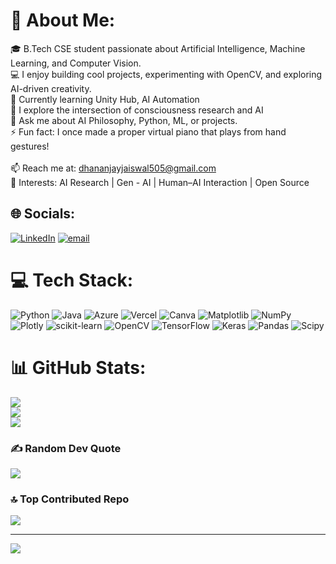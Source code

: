 # 💫 About Me:
🎓 B.Tech CSE student passionate about Artificial Intelligence, Machine Learning, and Computer Vision.<br>💻 I enjoy building cool projects, experimenting with OpenCV, and exploring AI-driven creativity.<br>🚀 Currently learning Unity Hub, AI Automation<br>🌱 I explore the intersection of consciousness research and AI<br>💬 Ask me about AI Philosophy, Python, ML, or projects.<br>⚡ Fun fact: I once made a proper virtual piano that plays from hand gestures!<br><br>📫 Reach me at: dhananjayjaiswal505@gmail.com<br>🧠 Interests: AI Research | Gen - AI | Human–AI Interaction | Open Source


## 🌐 Socials:
[![LinkedIn](https://img.shields.io/badge/LinkedIn-%230077B5.svg?logo=linkedin&logoColor=white)](https://linkedin.com/in/dhananjay-jaiswal) [![email](https://img.shields.io/badge/Email-D14836?logo=gmail&logoColor=white)](mailto:dhananjayjaiswal505@gmail.com) 

# 💻 Tech Stack:
![Python](https://img.shields.io/badge/python-3670A0?style=for-the-badge&logo=python&logoColor=ffdd54) ![Java](https://img.shields.io/badge/java-%23ED8B00.svg?style=for-the-badge&logo=openjdk&logoColor=white) ![Azure](https://img.shields.io/badge/azure-%230072C6.svg?style=for-the-badge&logo=microsoftazure&logoColor=white) ![Vercel](https://img.shields.io/badge/vercel-%23000000.svg?style=for-the-badge&logo=vercel&logoColor=white) ![Canva](https://img.shields.io/badge/Canva-%2300C4CC.svg?style=for-the-badge&logo=Canva&logoColor=white) ![Matplotlib](https://img.shields.io/badge/Matplotlib-%23ffffff.svg?style=for-the-badge&logo=Matplotlib&logoColor=black) ![NumPy](https://img.shields.io/badge/numpy-%23013243.svg?style=for-the-badge&logo=numpy&logoColor=white) ![Plotly](https://img.shields.io/badge/Plotly-%233F4F75.svg?style=for-the-badge&logo=plotly&logoColor=white) ![scikit-learn](https://img.shields.io/badge/scikit--learn-%23F7931E.svg?style=for-the-badge&logo=scikit-learn&logoColor=white) ![OpenCV](https://img.shields.io/badge/opencv-%23white.svg?style=for-the-badge&logo=opencv&logoColor=white) ![TensorFlow](https://img.shields.io/badge/TensorFlow-%23FF6F00.svg?style=for-the-badge&logo=TensorFlow&logoColor=white) ![Keras](https://img.shields.io/badge/Keras-%23D00000.svg?style=for-the-badge&logo=Keras&logoColor=white) ![Pandas](https://img.shields.io/badge/pandas-%23150458.svg?style=for-the-badge&logo=pandas&logoColor=white) ![Scipy](https://img.shields.io/badge/SciPy-%230C55A5.svg?style=for-the-badge&logo=scipy&logoColor=%white)
# 📊 GitHub Stats:
![](https://github-readme-stats.vercel.app/api?username=Dannny-cell&theme=dark&hide_border=true&include_all_commits=false&count_private=false)<br/>
![](https://nirzak-streak-stats.vercel.app/?user=Dannny-cell&theme=dark&hide_border=true)<br/>
![](https://github-readme-stats.vercel.app/api/top-langs/?username=Dannny-cell&theme=dark&hide_border=true&include_all_commits=false&count_private=false&layout=compact)

### ✍️ Random Dev Quote
![](https://quotes-github-readme.vercel.app/api?type=horizontal&theme=radical)

### 🔝 Top Contributed Repo
![](https://github-contributor-stats.vercel.app/api?username=Dannny-cell&limit=5&theme=dark&combine_all_yearly_contributions=true)

---
[![](https://visitcount.itsvg.in/api?id=Dannny-cell&icon=0&color=0)](https://visitcount.itsvg.in)

<!-- Proudly created with GPRM ( https://gprm.itsvg.in ) -->
